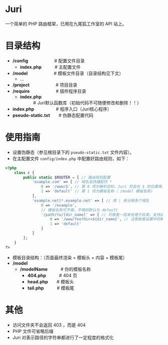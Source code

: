 # Juri
一个简单的 PHP 路由框架，已用在九尾狐工作室的 API 站上。

# 目录结构
* **/config**&emsp;&emsp;&emsp;&emsp;&emsp;&emsp;# 配置文件目录  
    * **index.php**&emsp;&emsp;&emsp;# 主配置文件  
* **/model**&emsp;&emsp;&emsp;&emsp;&emsp;&emsp;# 模板文件目录（目录结构见下文）  
    * ...
* **/project**&emsp;&emsp;&emsp;&emsp;&emsp;&emsp;# 项目目录  
* **/require**&emsp;&emsp;&emsp;&emsp;&emsp;&emsp;# 插件程序目录  
    * **index.php**&emsp;&emsp;&emsp;# Juri默认函数库（初始代码不可随便修改和删除！！）  
* **index.php**&emsp;&emsp;&emsp;&emsp;&emsp;# 程序入口（Juri核心程序）  
* **pseudo-static.txt**&emsp;&emsp;# 伪静态配置代码  

# 使用指南
* 设置伪静态（参见根目录下的 `pseudo-static.txt` 文件内容）。
* 在主配置文件 `config/index.php` 中配置好路由规则，如下：
```php
<?php
    class c {
        public static $ROUTER = [ // 路由规则配置
            'example.com' => [ // 域名支持通配符 *
                0 => '/www/$', // 第 0 项为解析目标，Juri 将会在 $ 的位置填上用户提供的路径。以 /project 为根路径
                1 => 'default' // 第 1 项为模板名称（ /model 模板名称）
            ],
            'example.net|*.example.net' => [ // 用 | 来分隔多个域名
                0 => '/example',
                // 模板名称可不填，不填则默认为 default
                '/path/to/[dir_name]' => [ // 可嵌套一层来处理子目录。支持通配符 * 或 [var_name]
                    0 => '/www/foo?dir=${dir_name}', // 注意嵌套设置中的解析目标也是以 /project 为根路径
                    1 => 'default'
                ]
            ]
        ];
    }
?>
```
* 模板目录结构：（页面最终渲染 = 模板头 + 内容 + 模板尾）  
* **/model**  
    * **/modelName**&emsp;&emsp;&emsp;# 你的模板名称  
        * **404.php**&emsp;&emsp;&emsp;# 404 页  
        * **head.php**&emsp;&emsp;# 模板头  
        * **tail.php**&emsp;&emsp;&emsp;# 模板尾  
# 其他
* 访问文件夹不会返回 403 ，而是 404
* PHP 文件可省略后缀
* Juri 对表示路径的字符串都进行了一定程度的格式化
